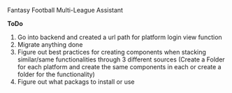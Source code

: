 Fantasy Football Multi-League Assistant









**ToDo**
1. Go into backend and created a url path for platform login view function
2. Migrate anything done
3. Figure out best practices for creating components when stacking similar/same functionalities through 3 different sources (Create a Folder for each platform and create the same components in each or create a folder for the functionality)
4. Figure out what packags to install or use